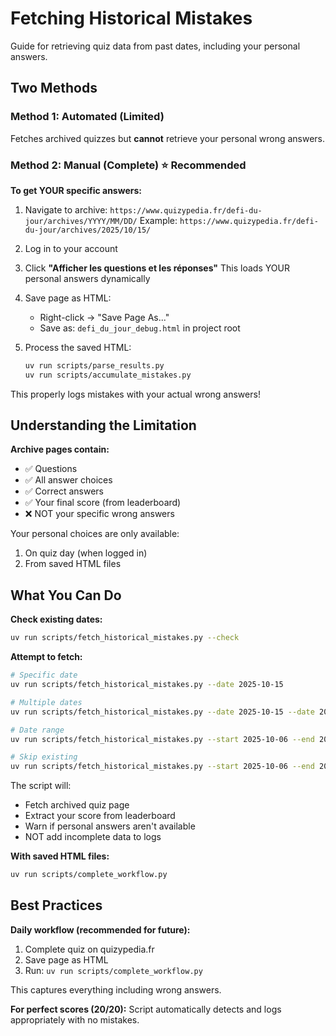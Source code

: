 # Fetching Historical Mistakes

Guide for retrieving quiz data from past dates, including your personal answers.

## Two Methods

### Method 1: Automated (Limited)
Fetches archived quizzes but **cannot** retrieve your personal wrong answers.

### Method 2: Manual (Complete) ⭐ Recommended

**To get YOUR specific answers:**

1. Navigate to archive: `https://www.quizypedia.fr/defi-du-jour/archives/YYYY/MM/DD/`
   Example: `https://www.quizypedia.fr/defi-du-jour/archives/2025/10/15/`

2. Log in to your account

3. Click **"Afficher les questions et les réponses"**
   This loads YOUR personal answers dynamically

4. Save page as HTML:
   - Right-click → "Save Page As..."
   - Save as: `defi_du_jour_debug.html` in project root

5. Process the saved HTML:
   ```bash
   uv run scripts/parse_results.py
   uv run scripts/accumulate_mistakes.py
   ```

This properly logs mistakes with your actual wrong answers!

## Understanding the Limitation

**Archive pages contain:**
- ✅ Questions
- ✅ All answer choices  
- ✅ Correct answers
- ✅ Your final score (from leaderboard)
- ❌ NOT your specific wrong answers

Your personal choices are only available:
1. On quiz day (when logged in)
2. From saved HTML files

## What You Can Do

**Check existing dates:**
```bash
uv run scripts/fetch_historical_mistakes.py --check
```

**Attempt to fetch:**
```bash
# Specific date
uv run scripts/fetch_historical_mistakes.py --date 2025-10-15

# Multiple dates
uv run scripts/fetch_historical_mistakes.py --date 2025-10-15 --date 2025-10-14

# Date range
uv run scripts/fetch_historical_mistakes.py --start 2025-10-06 --end 2025-10-15

# Skip existing
uv run scripts/fetch_historical_mistakes.py --start 2025-10-06 --end 2025-10-19 --skip-existing
```

The script will:
- Fetch archived quiz page
- Extract your score from leaderboard
- Warn if personal answers aren't available
- NOT add incomplete data to logs

**With saved HTML files:**
```bash
uv run scripts/complete_workflow.py
```

## Best Practices

**Daily workflow (recommended for future):**
1. Complete quiz on quizypedia.fr
2. Save page as HTML
3. Run: `uv run scripts/complete_workflow.py`

This captures everything including wrong answers.

**For perfect scores (20/20):**
Script automatically detects and logs appropriately with no mistakes.

